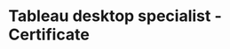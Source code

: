 # Tableau desktop specialist - Certificate

[](https://github.com/rapha-carvalho/tableau_certificates/blob/master/tableau_certificate.png)

